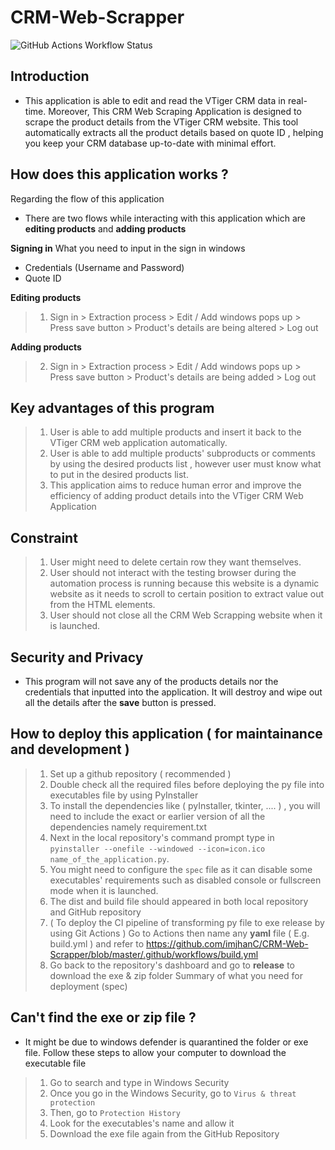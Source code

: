 # CRM-Web-Scrapper
![GitHub Actions Workflow Status](https://img.shields.io/github/actions/workflow/status/imjhanC/CRM-Web-Scrapper/tree/master/.github/workflows)

## Introduction
* This application is able to edit and read the VTiger CRM data in real-time. Moreover, This CRM Web Scraping Application is designed to scrape the product details from the VTiger CRM website. This tool automatically extracts all the product details based on quote ID , helping you keep your CRM database up-to-date with minimal effort.

## How does this application works ?
Regarding the flow of this application 
* There are two flows while interacting with this application which are __editing products__  and __adding products__

__Signing in__
What you need to input in the sign in windows
* Credentials (Username and Password)
* Quote ID 

__Editing products__
> 1. Sign in > Extraction process > Edit / Add windows pops up > Press save button >  Product's details are being altered > Log out

__Adding products__
> 2. Sign in > Extraction process > Edit / Add windows pops up > Press save button > Product's details are being added > Log out 

## Key advantages of this program
> 1. User is able to add multiple products and insert it back to the VTiger CRM web application automatically.
> 2. User is able to add multiple products' subproducts or comments by using the desired products list , however user must know what to put in the desired products list. 
> 3. This application aims to  reduce human error and improve the efficiency of adding product details into the VTiger CRM Web Application 

## Constraint 
> 1. User might need to delete certain row they want themselves.
> 2. User should not interact with the testing browser during the automation process is running because this website is a dynamic website as it needs to scroll to certain position to extract value out from the HTML elements. 
> 3. User should not close all the CRM Web Scrapping website when it is launched.

## Security and Privacy 
* This program will not save any of the products details nor the credentials that inputted into the application. It will destroy and wipe out all the details after the __save__ button is pressed. 

## How to deploy this application ( for maintainance and development )
> 1. Set up a github repository ( recommended )
> 2. Double check all the required files before deploying the py file into executables file by using PyInstaller
> 3. To install the dependencies like ( pyInstaller, tkinter, .... ) , you will need to include the exact or earlier version of all the dependencies namely requirement.txt 
> 4. Next in the local repository's command prompt type in `pyinstaller --onefile --windowed --icon=icon.ico name_of_the_application.py`.
> 5. You might need to configure the `spec` file as it can disable some executables' requirements such as disabled console or fullscreen mode when it is launched.
> 6. The dist and build file should appeared in both local repository and GitHub repository 
> 7. ( To deploy the CI pipeline of transforming py file to exe release by using Git Actions ) Go to Actions then name any __yaml__ file ( E.g. build.yml ) and refer to https://github.com/imjhanC/CRM-Web-Scrapper/blob/master/.github/workflows/build.yml 
> 8. Go back to the repository's dashboard and go to __release__ to download the exe & zip folder 
Summary of what you need for deployment (spec)

## Can't find the exe or zip file ?
* It might be due to windows defender is quarantined the folder or exe file. Follow these steps to allow your computer to download the executable file 
> 1. Go to search and type in Windows Security 
> 2. Once you go in the Windows Security, go to `Virus & threat protection` 
> 3. Then, go to `Protection History` 
> 4. Look for the executables's name and allow it 
> 5. Download the exe file again from the GitHub Repository